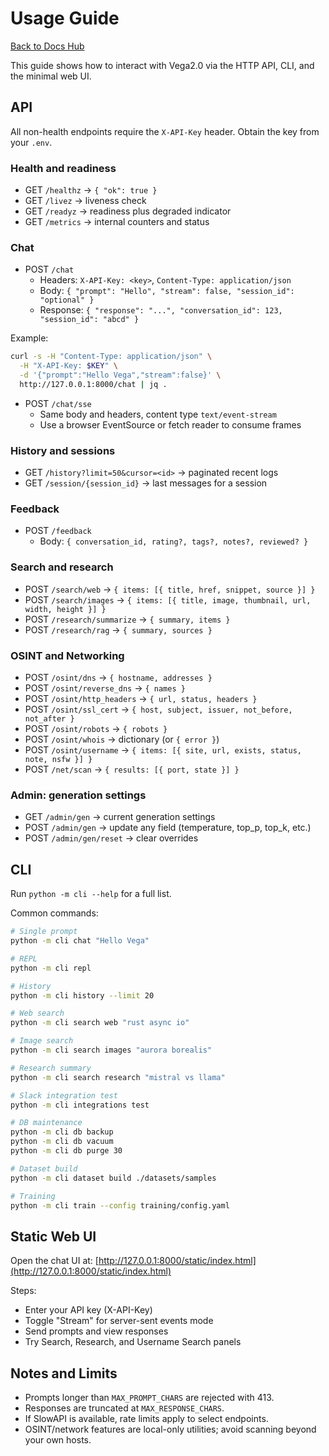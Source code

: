 # Usage Guide

[Back to Docs Hub](README.md)

This guide shows how to interact with Vega2.0 via the HTTP API, CLI, and the minimal web UI.

## API

All non-health endpoints require the `X-API-Key` header. Obtain the key from your `.env`.

### Health and readiness

- GET `/healthz` -> `{ "ok": true }`
- GET `/livez` -> liveness check
- GET `/readyz` -> readiness plus degraded indicator
- GET `/metrics` -> internal counters and status

### Chat

- POST `/chat`
  - Headers: `X-API-Key: <key>`, `Content-Type: application/json`
  - Body: `{ "prompt": "Hello", "stream": false, "session_id": "optional" }`
  - Response: `{ "response": "...", "conversation_id": 123, "session_id": "abcd" }`

Example:

```bash
curl -s -H "Content-Type: application/json" \
  -H "X-API-Key: $KEY" \
  -d '{"prompt":"Hello Vega","stream":false}' \
  http://127.0.0.1:8000/chat | jq .
```

- POST `/chat/sse`
  - Same body and headers, content type `text/event-stream`
  - Use a browser EventSource or fetch reader to consume frames

### History and sessions

- GET `/history?limit=50&cursor=<id>` -> paginated recent logs
- GET `/session/{session_id}` -> last messages for a session

### Feedback

- POST `/feedback`
  - Body: `{ conversation_id, rating?, tags?, notes?, reviewed? }`

### Search and research

- POST `/search/web` -> `{ items: [{ title, href, snippet, source }] }`
- POST `/search/images` -> `{ items: [{ title, image, thumbnail, url, width, height }] }`
- POST `/research/summarize` -> `{ summary, items }`
- POST `/research/rag` -> `{ summary, sources }`

### OSINT and Networking

- POST `/osint/dns` -> `{ hostname, addresses }`
- POST `/osint/reverse_dns` -> `{ names }`
- POST `/osint/http_headers` -> `{ url, status, headers }`
- POST `/osint/ssl_cert` -> `{ host, subject, issuer, not_before, not_after }`
- POST `/osint/robots` -> `{ robots }`
- POST `/osint/whois` -> dictionary (or `{ error }`)
- POST `/osint/username` -> `{ items: [{ site, url, exists, status, note, nsfw }] }`
- POST `/net/scan` -> `{ results: [{ port, state }] }`

### Admin: generation settings

- GET `/admin/gen` -> current generation settings
- POST `/admin/gen` -> update any field (temperature, top_p, top_k, etc.)
- POST `/admin/gen/reset` -> clear overrides

## CLI

Run `python -m cli --help` for a full list.

Common commands:

```bash
# Single prompt
python -m cli chat "Hello Vega"

# REPL
python -m cli repl

# History
python -m cli history --limit 20

# Web search
python -m cli search web "rust async io"

# Image search
python -m cli search images "aurora borealis"

# Research summary
python -m cli search research "mistral vs llama"

# Slack integration test
python -m cli integrations test

# DB maintenance
python -m cli db backup
python -m cli db vacuum
python -m cli db purge 30

# Dataset build
python -m cli dataset build ./datasets/samples

# Training
python -m cli train --config training/config.yaml
```

## Static Web UI

Open the chat UI at: [http://127.0.0.1:8000/static/index.html](http://127.0.0.1:8000/static/index.html)

Steps:

- Enter your API key (X-API-Key)
- Toggle "Stream" for server-sent events mode
- Send prompts and view responses
- Try Search, Research, and Username Search panels

## Notes and Limits

- Prompts longer than `MAX_PROMPT_CHARS` are rejected with 413.
- Responses are truncated at `MAX_RESPONSE_CHARS`.
- If SlowAPI is available, rate limits apply to select endpoints.
- OSINT/network features are local-only utilities; avoid scanning beyond your own hosts.

